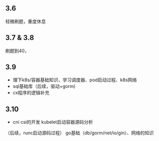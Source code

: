 ## 3.6
轻微刷题，重度休息
## 3.7 & 3.8
刷题到40，

## 3.9
- 理下k8s/容器基础知识，学习调度器、pod启动过程、k8s网络
- sql基础库（后续，驱动+gorm)
- cx程序的逻辑补充

## 3.10
- cni csi的开发 kubelet启动容器源码分析


（后续，runc启动源码过程）
go基础（db/gorm/net/io/gin）、网络的知识
